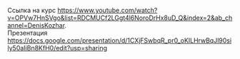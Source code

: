 Ссылка на курс https://www.youtube.com/watch?v=OPVw7HnSVgo&list=RDCMUCf2LGgt4l6NoroDrHx8uD_Q&index=2&ab_channel=DenisKozhar.   
Презентация https://docs.google.com/presentation/d/1CXjFSwbqR_pr0_oKILHrwBqJl90sily50aIiBn8KfH0/edit?usp=sharing
